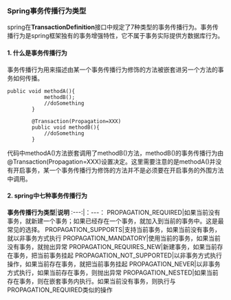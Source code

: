 ### Spring事务传播行为类型

spring在**TransactionDefinition**接口中规定了7种类型的事务传播行为。事务传播行为是spring框架独有的事务增强特性，它不属于事务实际提供方数据库行为。

#### 1. 什么是事务传播行为

事务传播行为用来描述由某一个事务传播行为修饰的方法被嵌套进另一个方法的事务如何传播。

```
public void methodA(){
            methodB();
            //doSomething
        }

        @Transaction(Propagation=XXX)
        public void methodB(){
            //doSomething
        }
```

代码中methodA()方法嵌套调用了methodB()方法，methodB()的事务传播行为由@Transaction(Propagation=XXX)设置决定。这里需要注意的是methodA()并没有开启事务，某一个事务传播行为修饰的方法并不是必须要在开启事务的外围方法中调用。

#### 2. spring中七种事务传播行为

**事务传播行为类型**|**说明**
:---:|：---：
PROPAGATION_REQUIRED|如果当前没有事务，就新建一个事务；如果已经存在一个事务，就加入到当前的事务中。这是最常见的选择。
PROPAGATION_SUPPORTS|支持当前事务，如果当前没有事务，就以非事务方式执行
PROPAGATION_MANDATORY|使用当前的事务，如果当前没有事务，就抛出异常
PROPAGATION_REQUIRES_NEW|新建事务，如果当前存在事务，把当前事务挂起
PROPAGATION_NOT_SUPPORTED|以非事务方式执行操作，如果当前存在事务，就把当前事务挂起
PROPAGATION_NEVER|以非事务方式执行，如果当前存在事务，则抛出异常
PROPAGATION_NESTED|如果当前存在事务，则在嵌套事务内执行。如果当前没有事务，则执行与PROPAGATION_REQUIRED类似的操作
















